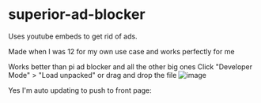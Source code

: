 # superior-ad-blocker

Uses youtube embeds to get rid of ads.

Made when I was 12 for my own use case and works perfectly for me

Works better than pi ad blocker and all the other big ones 
Click "Developer Mode" > "Load unpacked" or drag and drop the file 
![image](https://github.com/user-attachments/assets/bd83c3ae-c51a-4354-ad2d-7d1925c56e4b)

Yes I'm auto updating to push to front page: 
